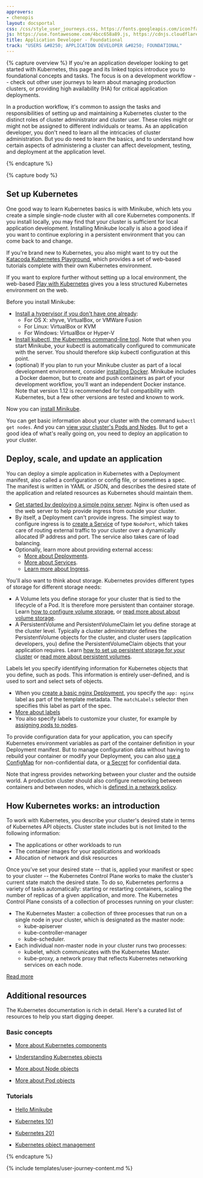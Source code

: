 ```yaml
---
approvers:
- chenopis
layout: docsportal
css: /css/style_user_journeys.css, https://fonts.googleapis.com/icon?family=Material+Icons
js: https://use.fontawesome.com/4bcc658a89.js, https://cdnjs.cloudflare.com/ajax/libs/prefixfree/1.0.7/prefixfree.min.js
title: Application Developer - Foundational
track: "USERS &#8250; APPLICATION DEVELOPER &#8250; FOUNDATIONAL"
---
```


{% capture overview %}
If you're an application developer looking to get started with Kubernetes, this page and its linked topics introduce you to foundational concepts and tasks. The focus is on a development workflow -- check out other user journeys to learn about managing production clusters, or providing high availability (HA) for critical application deployments.

In a production workflow, it's common to assign the tasks and responsibilities of setting up and maintaining a Kubernetes cluster to the distinct roles of cluster administrator and cluster user. These roles might or might not be assigned to different individuals or teams. As an application developer, you don't need to learn all the intricacies of cluster administration. But you do need to learn the basics, and to understand how certain aspects of administering a cluster can affect development, testing, and deployment at the application level.

{% endcapture %}


{% capture body %}
## Set up Kubernetes

One good way to learn Kubernetes basics is with Minikube, which lets you create a simple single-node cluster with all core Kubernetes components. If you install locally, you may find that your cluster is sufficient for local application development. Installing Minikube locally is also a good idea if you want to continue exploring in a persistent environment that you can come back to and change.

If you're brand new to Kubernetes, you also might want to try out the [Katacoda Kubernetes Playground](https://www.katacoda.com/courses/kubernetes/playground), which provides a set of web-based tutorials complete with their own Kubernetes environment.

If you want to explore further without setting up a local environment, the web-based [Play with Kubernetes](http://labs.play-with-k8s.com/) gives you a less structured Kubernetes environment on the web.

Before you install Minikube:

* [Install a hypervisor if you don't have one already](/docs/tasks/tools/install-minikube/#install-a-hypervisor):
    * For OS X: xhyve, VirtualBox, or VMWare Fusion
    * For Linux: VirtualBox or KVM
    * For Windows: VirtualBox or Hyper-V
* [Install kubectl, the Kubernetes command-line tool](/docs/tasks/tools/install-kubectl/). Note that when you start Minikube, your kubectl is automatically configured to communicate with the server. You should therefore skip kubectl configuration at this point.
* (optional) If you plan to run your Minikube cluster as part of a local development environment, consider [installing Docker](/docs/setup/independent/install-kubeadm/#installing-docker). Minikube includes a Docker daemon, but to create and push containers as part of your development workflow, you'll want an independent Docker instance. Note that version 1.12 is recommended for full compatibility with Kubernetes, but a few other versions are tested and known to work.

Now you can [install Minikube](/docs/tasks/tools/install-minikube/).

You can get basic information about your cluster with the command `kubectl get nodes`. And you can [view your cluster's Pods and Nodes](/docs/tutorials/kubernetes-basics/explore-intro/). But to get a good idea of what's really going on, you need to deploy an application to your cluster.

## Deploy, scale, and update an application

You can deploy a simple application in Kubernetes with a Deployment manifest, also called a configuration or config file, or sometimes a spec. The manifest is written in YAML or JSON, and describes the desired state of the application and related resources as Kubernetes should maintain them.

* [Get started by deploying a simple nginx server](/docs/tasks/run-application/run-stateless-application-deployment/). Nginx is often used as the web server to help provide ingress from outside your cluster.
* By itself, a Deployment can't provide ingress. The simplest way to configure ingress is to [create a Service](/docs/tasks/access-application-cluster/service-access-application-cluster/) of type `NodePort`, which takes care of routing external traffic to your cluster over a dynamically allocated IP address and port. The service also takes care of load balancing.
* Optionally, learn more about providing external access:
    * [More about Deployments](/docs/concepts/workloads/controllers/deployment/).
    * [More about Services](/docs/concepts/services-networking/service/).
    * [Learn more about Ingress](/docs/concepts/services-networking/ingress/).

You'll also want to think about storage. Kubernetes provides different types of storage for different storage needs:

* A Volume lets you define storage for your cluster that is tied to the lifecycle of a Pod. It is therefore more persistent than container storage. Learn [how to configure volume storage](/docs/tasks/configure-pod-container/configure-volume-storage/), or [read more about about volume storage](/docs/concepts/storage/volumes/).
* A PersistentVolume and PersistentVolumeClaim let you define storage at the cluster level. Typically a cluster administrator defines the PersistentVolume objects for the cluster, and cluster users (application developers, you) define the PersistentVolumeClaim objects that your application requires. Learn [how to set up persistent storage for your cluster](/docs/tasks/configure-pod-container/configure-persistent-volume-storage/) or [read more about persistent volumes](/docs/concepts/storage/persistent-volumes/).

Labels let you specify identifying information for Kubernetes objects that you define, such as pods. This information is entirely user-defined, and is used to sort and select sets of objects.

* When you [create a basic nginx Deployment](/docs/tasks/run-application/run-stateless-application-deployment/), you specify the `app: nginx` label as part of the template metadata. The `matchLabels` selector then specifies this label as part of the spec.
* [More about labels](https://kubernetes.io/docs/concepts/overview/working-with-objects/labels/)
* You also specify labels to customize your cluster, for example by [assigning pods to nodes](/docs/concepts/configuration/assign-pod-node/).

To provide configuration data for your application, you can specify Kubernetes environment variables as part of the container definition in your Deployment manifest. But to manage configuration data without having to rebuild your container or modify your Deployment, you can also [use a ConfigMap](/docs/tasks/configure-pod-container/configmap/) for non-confidential data, or [a Secret](/docs/tasks/inject-data-application/distribute-credentials-secure/) for confidential data.

Note that ingress provides networking between your cluster and the outside world. A production cluster should also configure networking between containers and between nodes, which is [defined in a network policy](/docs/tasks/administer-cluster/declare-network-policy/).

## How Kubernetes works: an introduction

To work with Kubernetes, you describe your cluster's desired state in terms of Kubernetes API objects. Cluster state includes but is not limited to the following information:

* The applications or other workloads to run
* The container images for your applications and workloads
* Allocation of network and disk resources

Once you’ve set your desired state -- that is, applied your manifest or spec to your cluster -- the Kubernetes Control Plane works to make the cluster’s current state match the desired state. To do so, Kubernetes performs a variety of tasks automatically: starting or restarting containers, scaling the number of replicas of a given application, and more. The Kubernetes Control Plane consists of a collection of processes running on your cluster:

* The Kubernetes Master: a collection of three processes that run on a single node in your cluster, which is designated as the master node: 
    * kube-apiserver
    * kube-controller-manager
    * kube-scheduler.
* Each individual non-master node in your cluster runs two processes:
    * kubelet, which communicates with the Kubernetes Master.
    * kube-proxy, a network proxy that reflects Kubernetes networking services on each node.

[Read more](https://kubernetes.io/docs/concepts/)

## Additional resources

The Kubernetes documentation is rich in detail. Here's a curated list of resources to help you start digging deeper.

### Basic concepts

* [More about Kubernetes components](https://kubernetes.io/docs/concepts/overview/components/)

* [Understanding Kubernetes objects](https://kubernetes.io/docs/concepts/overview/working-with-objects/kubernetes-objects/)

* [More about Node objects](https://kubernetes.io/docs/concepts/architecture/nodes/)

* [More about Pod objects](https://kubernetes.io/docs/concepts/workloads/pods/pod-overview/)

### Tutorials

* [Hello Minikube](https://kubernetes.io/docs/tutorials/stateless-application/hello-minikube/)

* [Kubernetes 101](https://kubernetes.io/docs/user-guide/walkthrough/)

* [Kubernetes 201](https://kubernetes.io/docs/user-guide/walkthrough/k8s201/)

* [Kubernetes object management](https://kubernetes.io/docs/tutorials/object-management-kubectl/object-management/)


{% endcapture %}


{% include templates/user-journey-content.md %}

